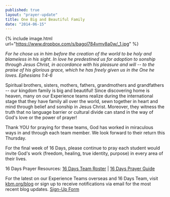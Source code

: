 ```yaml
---
published: true
layout: "prayer-update"
title: One Big and Beautiful Family
date: "2014-06-15"
---
```


{% include image.html url="https://www.dropbox.com/s/bagol784vmv8a0w/_1.jpg" %}

*For he chose us in him before the creation of the world to be holy and blameless in his sight. In love he predestined us for adoption to sonship through Jesus Christ, in accordance with his pleasure and will -- to the praise of his glorious grace, which he has freely given us in the One he loves. Ephesians 1:4-6*

Spiritual brothers, sisters, mothers, fathers, grandmothers and grandfathers -- our kingdom family is big and beautiful!  Since discovering home is heaven, many on our Experience teams realize during the international stage that they have family all over the world, sewn together in heart and mind through belief and sonship in Jesus Christ.  Moreover, they witness the truth that no language barrier or cultural divide can stand in the way of God's love or the power of prayer!  
 
Thank YOU for praying for these teams, God has worked in miraculous ways in and through each team member.  We look forward to their return this Thursday. 
 
For the final week of 16 Days, please continue to pray each student would invite God's work (freedom, healing, true identity, purpose) in every area of their lives.
 
16 Days Prayer Resources: <a href="https://www.dropbox.com/s/jq2wgcyxl10eoym/2014%2016%20Days%20Team%20Roster.pdf" target="_blank">16 Days Team Roster</a> | <a href="https://www.dropbox.com/s/y52rifv9053rysq/16%20Days%202014%20Prayer%20Guide.pdf" target="_blank">16 Days Prayer Guide</a>
 
For the latest on our Experience Teams overseas and 16 Days Team, visit <a href="http://www.kbm.org/blog/" target="_blank">kbm.org/blog</a> or sign up to receive notifications via email for the most recent blog updates.  <a href="https://interland3.donorperfect.net/weblink/weblink.aspx?name=kbm&id=48" target="_blank">Sign-Up Form</a>
